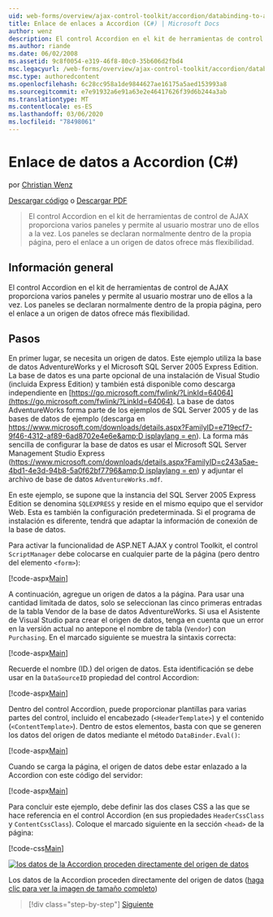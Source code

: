 ```yaml
---
uid: web-forms/overview/ajax-control-toolkit/accordion/databinding-to-an-accordion-cs
title: Enlace de enlaces a Accordion (C#) | Microsoft Docs
author: wenz
description: El control Accordion en el kit de herramientas de control de AJAX proporciona varios paneles y permite al usuario mostrar uno de ellos a la vez. Normalmente, los paneles se declaran...
ms.author: riande
ms.date: 06/02/2008
ms.assetid: 9c8f0054-e319-46f8-80c0-35b606d2fbd4
msc.legacyurl: /web-forms/overview/ajax-control-toolkit/accordion/databinding-to-an-accordion-cs
msc.type: authoredcontent
ms.openlocfilehash: 6c28cc958a1de9844627ae16175a5aed153993a8
ms.sourcegitcommit: e7e91932a6e91a63e2e46417626f39d6b244a3ab
ms.translationtype: MT
ms.contentlocale: es-ES
ms.lasthandoff: 03/06/2020
ms.locfileid: "78498061"
---
```

# <a name="databinding-to-an-accordion-c"></a>Enlace de datos a Accordion (C#)

por [Christian Wenz](https://github.com/wenz)

[Descargar código](https://download.microsoft.com/download/5/6/d/56d50cef-2011-4c8f-9891-7edc6dc57df9/Accordion1.cs.zip) o [Descargar PDF](https://download.microsoft.com/download/6/7/1/6718d452-ff89-4d3f-a90e-c74ec2d636a3/accordion1CS.pdf)

> El control Accordion en el kit de herramientas de control de AJAX proporciona varios paneles y permite al usuario mostrar uno de ellos a la vez. Los paneles se declaran normalmente dentro de la propia página, pero el enlace a un origen de datos ofrece más flexibilidad.

## <a name="overview"></a>Información general

El control Accordion en el kit de herramientas de control de AJAX proporciona varios paneles y permite al usuario mostrar uno de ellos a la vez. Los paneles se declaran normalmente dentro de la propia página, pero el enlace a un origen de datos ofrece más flexibilidad.

## <a name="steps"></a>Pasos

En primer lugar, se necesita un origen de datos. Este ejemplo utiliza la base de datos AdventureWorks y el Microsoft SQL Server 2005 Express Edition. La base de datos es una parte opcional de una instalación de Visual Studio (incluida Express Edition) y también está disponible como descarga independiente en [https://go.microsoft.com/fwlink/?LinkId=64064](https://go.microsoft.com/fwlink/?LinkId=64064). La base de datos AdventureWorks forma parte de los ejemplos de SQL Server 2005 y de las bases de datos de ejemplo (descarga en [https://www.microsoft.com/downloads/details.aspx?FamilyID=e719ecf7-9f46-4312-af89-6ad8702e4e6e&amp;D isplaylang = en](https://www.microsoft.com/downloads/details.aspx?FamilyID=e719ecf7-9f46-4312-af89-6ad8702e4e6e&amp;DisplayLang=en)). La forma más sencilla de configurar la base de datos es usar el Microsoft SQL Server Management Studio Express ([https://www.microsoft.com/downloads/details.aspx?FamilyID=c243a5ae-4bd1-4e3d-94b8-5a0f62bf7796&amp;D isplaylang = en](https://www.microsoft.com/downloads/details.aspx?FamilyID=c243a5ae-4bd1-4e3d-94b8-5a0f62bf7796&amp;DisplayLang=en)) y adjuntar el archivo de base de datos `AdventureWorks.mdf`.

En este ejemplo, se supone que la instancia del SQL Server 2005 Express Edition se denomina `SQLEXPRESS` y reside en el mismo equipo que el servidor Web. Esta es también la configuración predeterminada. Si el programa de instalación es diferente, tendrá que adaptar la información de conexión de la base de datos.

Para activar la funcionalidad de ASP.NET AJAX y control Toolkit, el control `ScriptManager` debe colocarse en cualquier parte de la página (pero dentro del elemento `<form>`):

[!code-aspx[Main](databinding-to-an-accordion-cs/samples/sample1.aspx)]

A continuación, agregue un origen de datos a la página. Para usar una cantidad limitada de datos, solo se seleccionan las cinco primeras entradas de la tabla Vendor de la base de datos AdventureWorks. Si usa el Asistente de Visual Studio para crear el origen de datos, tenga en cuenta que un error en la versión actual no antepone el nombre de tabla (`Vendor`) con `Purchasing`. En el marcado siguiente se muestra la sintaxis correcta:

[!code-aspx[Main](databinding-to-an-accordion-cs/samples/sample2.aspx)]

Recuerde el nombre (ID.) del origen de datos. Esta identificación se debe usar en la `DataSourceID` propiedad del control Accordion:

[!code-aspx[Main](databinding-to-an-accordion-cs/samples/sample3.aspx)]

Dentro del control Accordion, puede proporcionar plantillas para varias partes del control, incluido el encabezado (`<HeaderTemplate>`) y el contenido (`<ContentTemplate>`). Dentro de estos elementos, basta con que se generen los datos del origen de datos mediante el método `DataBinder.Eval()`:

[!code-aspx[Main](databinding-to-an-accordion-cs/samples/sample4.aspx)]

Cuando se carga la página, el origen de datos debe estar enlazado a la Accordion con este código del servidor:

[!code-aspx[Main](databinding-to-an-accordion-cs/samples/sample5.aspx)]

Para concluir este ejemplo, debe definir las dos clases CSS a las que se hace referencia en el control Accordion (en sus propiedades `HeaderCssClass` y `ContentCssClass`). Coloque el marcado siguiente en la sección `<head>` de la página:

[!code-css[Main](databinding-to-an-accordion-cs/samples/sample6.css)]

[![los datos de la Accordion proceden directamente del origen de datos](databinding-to-an-accordion-cs/_static/image2.png)](databinding-to-an-accordion-cs/_static/image1.png)

Los datos de la Accordion proceden directamente del origen de datos ([haga clic para ver la imagen de tamaño completo](databinding-to-an-accordion-cs/_static/image3.png))

> [!div class="step-by-step"]
> [Siguiente](dynamically-adding-an-accordion-pane-cs.md)
